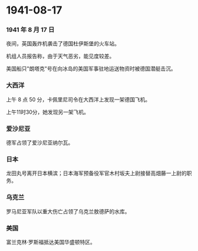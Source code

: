 # 1941-08-17

### 1941 年 8 月 17 日

夜间，英国轰炸机袭击了德国杜伊斯堡的火车站。

机组人员报告称，由于天气恶劣，能见度较差。

美国船只"朗塔克"号在向冰岛的美国军事驻地运送物资时被德国潜艇击沉。

### 大西洋

上午 8 点 50 分，卡佩里尼司令在大西洋上发现一架德国飞机。

上午11时30分，她发现另一架飞机。

### 爱沙尼亚

德军占领了爱沙尼亚纳尔瓦。

### 日本

龙田丸号离开日本横滨；日本海军预备役军官木村坂夫上尉接替高畑藤一上尉的职务。

### 乌克兰

罗马尼亚军队以重大伤亡占领了乌克兰敖德萨的水库。

### 美国

富兰克林·罗斯福抵达美国华盛顿特区。